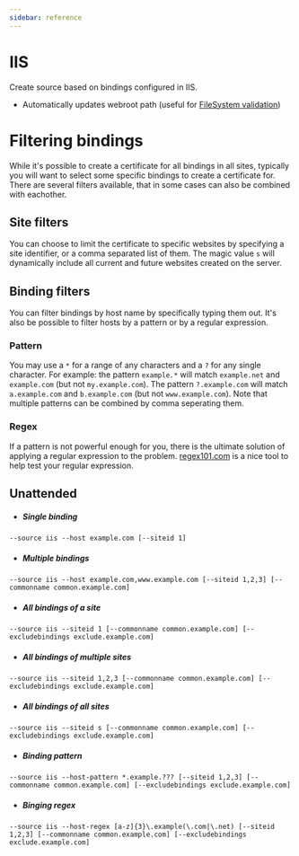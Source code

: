 ```yaml
---
sidebar: reference
---
```


# IIS
Create source based on bindings configured in IIS. 
- Automatically updates webroot path (useful for [FileSystem validation](/reference/plugins/validation/http/filesystem))

# Filtering bindings
While it's possible to create a certificate for all bindings in all sites, typically you will want to select some 
specific bindings to create a certificate for. There are several filters available, that in some cases can also be
combined with eachother.

## Site filters
You can choose to limit the certificate to specific websites by specifying a site identifier, or a comma separated list 
of them. The magic value `s` will dynamically include all current and future websites created on the server.

## Binding filters
You can filter bindings by host name by specifically typing them out. It's also be possible to filter hosts by a pattern
or by a regular expression.

### Pattern
You may use a `*` for a range of any characters and a `?` for any single character. For example: the pattern `example.*` 
will match `example.net` and `example.com` (but not `my.example.com`). The pattern `?.example.com` will match 
`a.example.com` and `b.example.com` (but not `www.example.com`). Note that multiple patterns can be combined by 
comma seperating them.

### Regex
If a pattern is not powerful enough for you, there is the ultimate solution of applying a regular expression to the 
problem. [regex101.com](https://regex101.com/) is a nice tool to help test your regular expression.

## Unattended 
- ##### Single binding
`--source iis --host example.com [--siteid 1]`
- ##### Multiple bindings
`--source iis --host example.com,www.example.com [--siteid 1,2,3] [--commonname common.example.com]`
- ##### All bindings of a site
`--source iis --siteid 1 [--commonname common.example.com] [--excludebindings exclude.example.com]`
- ##### All bindings of multiple sites
`--source iis --siteid 1,2,3 [--commonname common.example.com] [--excludebindings exclude.example.com]`
- ##### All bindings of all sites
`--source iis --siteid s [--commonname common.example.com] [--excludebindings exclude.example.com]`
- ##### Binding pattern
`--source iis --host-pattern *.example.??? [--siteid 1,2,3] [--commonname common.example.com] [--excludebindings exclude.example.com]`
- ##### Binging regex
`--source iis --host-regex [a-z]{3}\.example(\.com|\.net) [--siteid 1,2,3] [--commonname common.example.com] [--excludebindings exclude.example.com]`